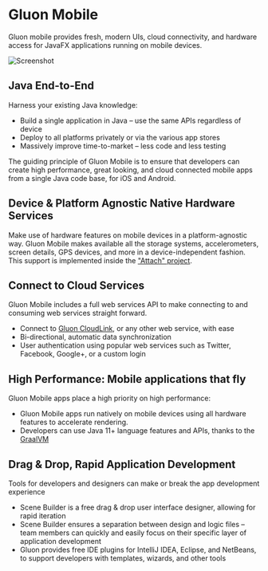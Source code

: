 # Gluon Mobile

Gluon mobile provides fresh, modern UIs, cloud connectivity, and hardware access for JavaFX applications
running on mobile devices.

![Screenshot](screenshot.png)

## Java End-to-End

Harness your existing Java knowledge:

* Build a single application in Java – use the same APIs regardless of device
* Deploy to all platforms privately or via the various app stores
* Massively improve time-to-market – less code and less testing

The guiding principle of Gluon Mobile is to ensure that developers can create high performance, great looking,
and cloud connected mobile apps from a single Java code base, for iOS and Android.

## Device & Platform Agnostic Native Hardware Services

Make use of hardware features on mobile devices in a platform-agnostic way. Gluon Mobile makes available all
the storage systems, accelerometers, screen details, GPS devices, and more in a device-independent fashion.
This support is implemented inside the ["Attach" project](https://gluonhq.com/products/mobile/attach/).

## Connect to Cloud Services

Gluon Mobile includes a full web services API to make connecting to and consuming web services straight forward.

* Connect to [Gluon CloudLink](https://gluonhq.com/products/cloudlink/), or any other web service, with ease
* Bi-directional, automatic data synchronization
* User authentication using popular web services such as Twitter, Facebook, Google+, or a custom login

## High Performance: Mobile applications that fly

Gluon Mobile apps place a high priority on high performance:

* Gluon Mobile apps run natively on mobile devices using all hardware features to accelerate rendering.
* Developers can use Java 11+ language features and APIs, thanks to the [GraalVM](https://www.graalvm.org/)

## Drag & Drop, Rapid Application Development

Tools for developers and designers can make or break the app development experience

* Scene Builder is a free drag & drop user interface designer, allowing for rapid iteration
* Scene Builder ensures a separation between design and logic files – team members can quickly and easily focus on their
  specific layer of application development
* Gluon provides free IDE plugins for IntelliJ IDEA, Eclipse, and NetBeans, to support developers with templates,
  wizards, and other tools
